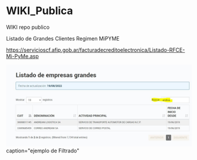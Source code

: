 # WIKI_Publica
WIKI repo publico


Listado de Grandes Clientes  Regimen MiPYME

https://servicioscf.afip.gob.ar/facturadecreditoelectronica/Listado-RFCE-Mi-PyMe.asp


![Imagen ejemplo de AFIP Regimen Grandes CLientes](/images/GrandesClientes.JPG)caption="ejemplo de Filtrado"
